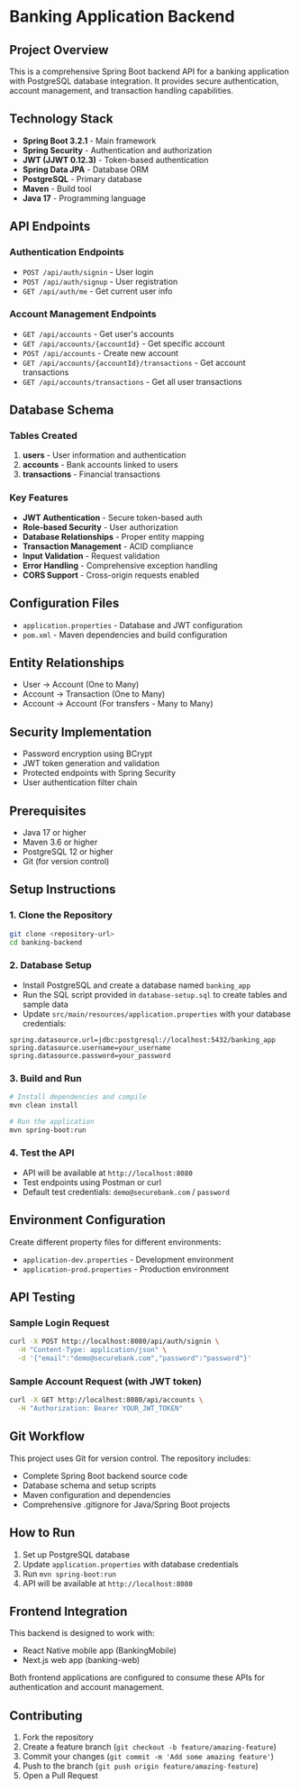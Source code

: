 # Banking Application Backend

## Project Overview

This is a comprehensive Spring Boot backend API for a banking application with PostgreSQL database integration. It provides secure authentication, account management, and transaction handling capabilities.

## Technology Stack

- **Spring Boot 3.2.1** - Main framework
- **Spring Security** - Authentication and authorization
- **JWT (JJWT 0.12.3)** - Token-based authentication
- **Spring Data JPA** - Database ORM
- **PostgreSQL** - Primary database
- **Maven** - Build tool
- **Java 17** - Programming language

## API Endpoints

### Authentication Endpoints

- `POST /api/auth/signin` - User login
- `POST /api/auth/signup` - User registration
- `GET /api/auth/me` - Get current user info

### Account Management Endpoints

- `GET /api/accounts` - Get user's accounts
- `GET /api/accounts/{accountId}` - Get specific account
- `POST /api/accounts` - Create new account
- `GET /api/accounts/{accountId}/transactions` - Get account transactions
- `GET /api/accounts/transactions` - Get all user transactions

## Database Schema

### Tables Created

1. **users** - User information and authentication
2. **accounts** - Bank accounts linked to users
3. **transactions** - Financial transactions

### Key Features

- **JWT Authentication** - Secure token-based auth
- **Role-based Security** - User authorization
- **Database Relationships** - Proper entity mapping
- **Transaction Management** - ACID compliance
- **Input Validation** - Request validation
- **Error Handling** - Comprehensive exception handling
- **CORS Support** - Cross-origin requests enabled

## Configuration Files

- `application.properties` - Database and JWT configuration
- `pom.xml` - Maven dependencies and build configuration

## Entity Relationships

- User → Account (One to Many)
- Account → Transaction (One to Many)
- Account → Account (For transfers - Many to Many)

## Security Implementation

- Password encryption using BCrypt
- JWT token generation and validation
- Protected endpoints with Spring Security
- User authentication filter chain

## Prerequisites

- Java 17 or higher
- Maven 3.6 or higher
- PostgreSQL 12 or higher
- Git (for version control)

## Setup Instructions

### 1. Clone the Repository
```bash
git clone <repository-url>
cd banking-backend
```

### 2. Database Setup
- Install PostgreSQL and create a database named `banking_app`
- Run the SQL script provided in `database-setup.sql` to create tables and sample data
- Update `src/main/resources/application.properties` with your database credentials:

```properties
spring.datasource.url=jdbc:postgresql://localhost:5432/banking_app
spring.datasource.username=your_username
spring.datasource.password=your_password
```

### 3. Build and Run
```bash
# Install dependencies and compile
mvn clean install

# Run the application
mvn spring-boot:run
```

### 4. Test the API
- API will be available at `http://localhost:8080`
- Test endpoints using Postman or curl
- Default test credentials: `demo@securebank.com` / `password`

## Environment Configuration

Create different property files for different environments:
- `application-dev.properties` - Development environment
- `application-prod.properties` - Production environment

## API Testing

### Sample Login Request
```bash
curl -X POST http://localhost:8080/api/auth/signin \
  -H "Content-Type: application/json" \
  -d '{"email":"demo@securebank.com","password":"password"}'
```

### Sample Account Request (with JWT token)
```bash
curl -X GET http://localhost:8080/api/accounts \
  -H "Authorization: Bearer YOUR_JWT_TOKEN"
```

## Git Workflow

This project uses Git for version control. The repository includes:
- Complete Spring Boot backend source code
- Database schema and setup scripts
- Maven configuration and dependencies
- Comprehensive .gitignore for Java/Spring Boot projects

## How to Run

1. Set up PostgreSQL database
2. Update `application.properties` with database credentials
3. Run `mvn spring-boot:run`
4. API will be available at `http://localhost:8080`

## Frontend Integration

This backend is designed to work with:

- React Native mobile app (BankingMobile)
- Next.js web app (banking-web)

Both frontend applications are configured to consume these APIs for authentication and account management.

## Contributing

1. Fork the repository
2. Create a feature branch (`git checkout -b feature/amazing-feature`)
3. Commit your changes (`git commit -m 'Add some amazing feature'`)
4. Push to the branch (`git push origin feature/amazing-feature`)
5. Open a Pull Request
